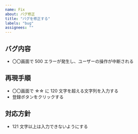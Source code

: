 ```yaml
---
name: Fix
about: バグ修正
title: "バグを修正する"
labels: "bug"
assignees: ""
---
```


## バグ内容

- 〇〇画面で 500 エラーが発生し、ユーザーの操作が中断される

## 再現手順

- 〇〇画面で ☆☆ に 120 文字を超える文字列を入力する
- 登録ボタンをクリックする

## 対応方針

- 121 文字以上は入力できないようにする

